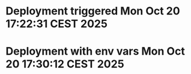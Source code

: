 # Deployment triggered Mon Oct 20 17:22:31 CEST 2025
# Deployment with env vars Mon Oct 20 17:30:12 CEST 2025

